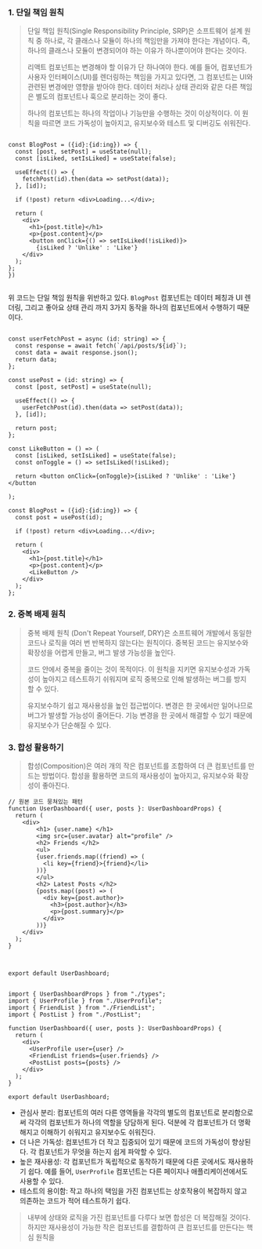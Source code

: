### 1. 단일 책임 원칙

  > 단일 책임 원칙(Single Responsibility Principle, SRP)은 소프트웨어 설계 원칙 중 하나로, 각 클래스나 모듈이 하나의 책임만을 가져야 한다는 개념이다. 즉, 하나의 클래스나 모듈이 변경되어야 하는 이유가 하나뿐이어야 한다는 것이다.
  > 
  > 리액트 컴포넌트는 변경해야 할 이유가 단 하나여야 한다. 예를 들어, 컴포넌트가 사용자 인터페이스(UI)를 렌더링하는 책임을 가지고 있다면, 그 컴포넌트는 UI와 관련된 변경에만 영향을 받아야 한다. 데이터 처리나 상태 관리와 같은 다른 책임은 별도의 컴포넌트나 훅으로 분리하는 것이 좋다.
  > 
  > 하나의 컴포넌트는 하나의 작업이나 기능만을 수행하는 것이 이상적이다. 
  > 이 원칙을 따르면 코드 가독성이 높아지고, 유지보수와 테스트 및 디버깅도 쉬워진다.
  
``` tsx

const BlogPost = ({id}:{id:ing}) => {
  const [post, setPost] = useState(null);
  const [isLiked, setIsLiked] = useState(false);
  
  useEffect(() => {
    fetchPost(id).then(data => setPost(data));
  }, [id]);

  if (!post) return <div>Loading...</div>;

  return (
    <div>
      <h1>{post.title}</h1>
      <p>{post.content}</p>
      <button onClick={() => setIsLiked(!isLiked)}>
        {isLiked ? 'Unlike' : 'Like'}
    </div>
  );
};
})
  
```

위 코드는 단일 책임 원칙을 위반하고 있다. `BlogPost` 컴포넌트는 데이터 페칭과 UI 렌더링, 그리고 좋아요 상태 관리 까지 3가지 동작을 하나의 컴포넌트에서 수행하기 때문이다.

```tsx

const userFetchPost = async (id: string) => {
  const response = await fetch(`/api/posts/${id}`);
  const data = await response.json();
  return data;
};

const usePost = (id: string) => {
  const [post, setPost] = useState(null);

  useEffect(() => {
    userFetchPost(id).then(data => setPost(data));
  }, [id]);

  return post;
};

const LikeButton = () => (
  const [isLiked, setIsLiked] = useState(false);
  const onToggle = () => setIsLiked(!isLiked);
  
  return <button onClick={onToggle}>{isLiked ? 'Unlike' : 'Like'}</button

);

const BlogPost = ({id}:{id:ing}) => {
  const post = usePost(id);

  if (!post) return <div>Loading...</div>;

  return (
    <div>
      <h1>{post.title}</h1>
      <p>{post.content}</p>
      <LikeButton />
    </div>
  );
};

```

### 2. 중복 배제 원칙

> 중복 배제 원칙 (Don't Repeat Yourself, DRY)은 소프트웨어 개발에서 동일한 코드나 로직을 여러 번 반복하지 않는다는 원칙이다. 중복된 코드는 유지보수와 확장성을 어렵게 만들고, 버그 발생 가능성을 높인다.
> 
> 코드 안에서 중복을 줄이는 것이 목적이다.
> 이 원칙을 지키면 유지보수성과 가독성이 높아지고 테스트하기 쉬워지며 로직 중복으로 인해 발생하는 버그를 방지 할 수 있다.
> 
>  유지보수하기 쉽고 재사용성을 높인 접근법이다.
>  변경은 한 곳에서만 일어나므로 버그가 발생할 가능성이 줄어든다. 기능 변경을 한 곳에서 해결할 수 있기 때문에 유지보수가 단순해질 수 있다.

### 3. 합성 활용하기

> 합성(Composition)은 여러 개의 작은 컴포넌트를 조합하여 더 큰 컴포넌트를 만드는 방법이다. 합성을 활용하면 코드의 재사용성이 높아지고, 유지보수와 확장성이 좋아진다.

``` tsx
// 원본 코드 뭉쳐있는 패턴
function UserDashboard({ user, posts }: UserDashboardProps) {
  return (
    <div>
	    <h1> {user.name} </h1>
	    <img src={user.avatar} alt="profile" />
	    <h2> Friends </h2>
	    <ul>
        {user.friends.map((friend) => (
          <li key={friend}>{friend}</li>
        ))}
        </ul>
        <h2> Latest Posts </h2>
        {posts.map((post) => (
          <div key={post.author}>
            <h3>{post.author}</h3>
            <p>{post.summary}</p>
          </div>
        ))}
    </div>
  );
}


 
export default UserDashboard;

```

```tsx

import { UserDashboardProps } from "./types";
import { UserProfile } from "./UserProfile";
import { FriendList } from "./FriendList";
import { PostList } from "./PostList";

function UserDashboard({ user, posts }: UserDashboardProps) {
  return (
    <div>
      <UserProfile user={user} />
      <FriendList friends={user.friends} />
      <PostList posts={posts} />
    </div>
  );
}

export default UserDashboard;
```

- 관심사 분리: 컴포넌트의 여러 다른 영역들을 각각의 별도의 컴포넌트로 분리함으로써 각각의 컴포넌트가 하나의 역할을 당담하게 된다. 덕분에 각 컴포넌트가 더 명확해지고 이해하기 쉬워지고 유지보수도 쉬워진다.
- 더 나은 가독성: 컴포넌트가 더 작고 집중되어 있기 때문에 코드의 가독성이 향상된다. 각 컴포넌트가 무엇을 하는지 쉽게 파악할 수 있다.
- 높은 재사용성: 각 컴포넌트가 독립적으로 동작하기 때문에 다른 곳에서도 재사용하기 쉽다. 예를 들어, `UserProfile` 컴포넌트는 다른 페이지나 애플리케이션에서도 사용할 수 있다.
- 테스트의 용이함: 작고 하나의 택임을 가진 컴포넌트는 상호작용이 복잡하지 않고 의존하는 코드가 적어 테스트하기 쉽다.

>  내부에 상태와 로직을 가진 컴포넌트를 다루다 보면 합성은 더 복잡해질 것이다.
>  하지만 재사용성이 가능한 작은 컴포넌트를 결합하여 큰 컴포넌트를 만든다는 핵심 원칙을 